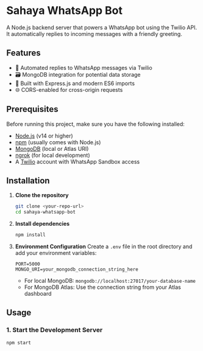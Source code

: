 
# Sahaya WhatsApp Bot

A Node.js backend server that powers a WhatsApp bot using the Twilio API. It automatically replies to incoming messages with a friendly greeting.

## Features

-   🤖 Automated replies to WhatsApp messages via Twilio
-   🗃️ MongoDB integration for potential data storage
-   🔧 Built with Express.js and modern ES6 imports
-   🌐 CORS-enabled for cross-origin requests

## Prerequisites

Before running this project, make sure you have the following installed:

-   [Node.js](https://nodejs.org/) (v14 or higher)
-   [npm](https://www.npmjs.com/) (usually comes with Node.js)
-   [MongoDB](https://www.mongodb.com/) (local or Atlas URI)
-   [ngrok](https://ngrok.com/download) (for local development)
-   A [Twilio](https://www.twilio.com/) account with WhatsApp Sandbox access

## Installation

1.  **Clone the repository**
    ```bash
    git clone <your-repo-url>
    cd sahaya-whatsapp-bot
    ```

2.  **Install dependencies**
    ```bash
    npm install
    ```

3.  **Environment Configuration**
    Create a `.env` file in the root directory and add your environment variables:
    ```env
    PORT=5000
    MONGO_URI=your_mongodb_connection_string_here
    ```
    - For local MongoDB: `mongodb://localhost:27017/your-database-name`
    - For MongoDB Atlas: Use the connection string from your Atlas dashboard

## Usage

### 1. Start the Development Server
```bash
npm start